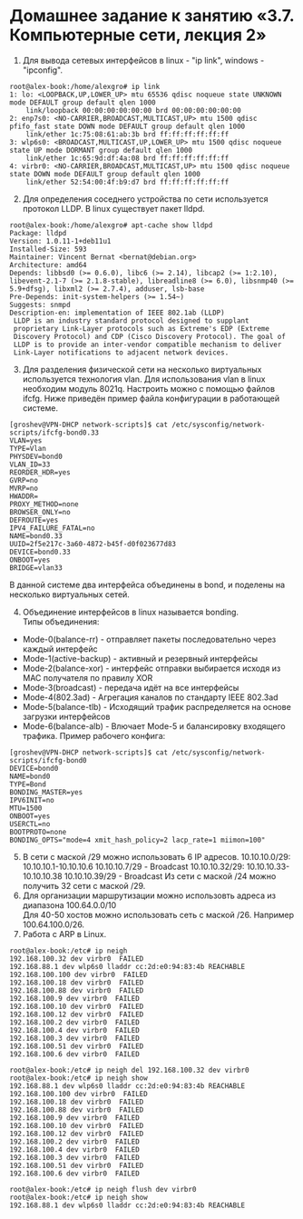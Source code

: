 # Домашнее задание к занятию «3.7. Компьютерные сети, лекция 2»

1. Для вывода сетевых интерфейсов в linux - "ip link", windows - "ipconfig".
```shell
root@alex-book:/home/alexgro# ip link
1: lo: <LOOPBACK,UP,LOWER_UP> mtu 65536 qdisc noqueue state UNKNOWN mode DEFAULT group default qlen 1000
    link/loopback 00:00:00:00:00:00 brd 00:00:00:00:00:00
2: enp7s0: <NO-CARRIER,BROADCAST,MULTICAST,UP> mtu 1500 qdisc pfifo_fast state DOWN mode DEFAULT group default qlen 1000
    link/ether 1c:75:08:61:ab:3b brd ff:ff:ff:ff:ff:ff
3: wlp6s0: <BROADCAST,MULTICAST,UP,LOWER_UP> mtu 1500 qdisc noqueue state UP mode DORMANT group default qlen 1000
    link/ether 1c:65:9d:df:4a:08 brd ff:ff:ff:ff:ff:ff
4: virbr0: <NO-CARRIER,BROADCAST,MULTICAST,UP> mtu 1500 qdisc noqueue state DOWN mode DEFAULT group default qlen 1000
    link/ether 52:54:00:4f:b9:d7 brd ff:ff:ff:ff:ff:ff
```

2. Для определения соседнего устройства по сети используется протокол LLDP. В linux существует пакет lldpd.
```shell
root@alex-book:/home/alexgro# apt-cache show lldpd
Package: lldpd
Version: 1.0.11-1+deb11u1
Installed-Size: 593
Maintainer: Vincent Bernat <bernat@debian.org>
Architecture: amd64
Depends: libbsd0 (>= 0.6.0), libc6 (>= 2.14), libcap2 (>= 1:2.10), libevent-2.1-7 (>= 2.1.8-stable), libreadline8 (>= 6.0), libsnmp40 (>= 5.9+dfsg), libxml2 (>= 2.7.4), adduser, lsb-base
Pre-Depends: init-system-helpers (>= 1.54~)
Suggests: snmpd
Description-en: implementation of IEEE 802.1ab (LLDP)
 LLDP is an industry standard protocol designed to supplant
 proprietary Link-Layer protocols such as Extreme's EDP (Extreme
 Discovery Protocol) and CDP (Cisco Discovery Protocol). The goal of
 LLDP is to provide an inter-vendor compatible mechanism to deliver
 Link-Layer notifications to adjacent network devices.
```

3. Для разделения физической сети на несколько виртуальных используется технология vlan.
Для использования vlan в linux необходим модуль 8021q. Настроить можно с помощью файлов ifcfg.
Ниже приведён пример файла конфигурации в работающей системе.
```shell
[groshev@VPN-DHCP network-scripts]$ cat /etc/sysconfig/network-scripts/ifcfg-bond0.33
VLAN=yes
TYPE=Vlan
PHYSDEV=bond0
VLAN_ID=33
REORDER_HDR=yes
GVRP=no
MVRP=no
HWADDR=
PROXY_METHOD=none
BROWSER_ONLY=no
DEFROUTE=yes
IPV4_FAILURE_FATAL=no
NAME=bond0.33
UUID=2f5e217c-3a60-4872-b45f-d0f023677d83
DEVICE=bond0.33
ONBOOT=yes
BRIDGE=vlan33
```
В данной системе два интерфейса объединены в bond, и поделены на несколько виртуальных сетей.

4. Объединение интерфейсов в linux называется bonding.  
Типы объединения:
- Mode-0(balance-rr) - отправляет пакеты последовательно через каждый интерфейс
- Mode-1(active-backup) - активный и резервный интерфейсы
- Mode-2(balance-xor) - интерфейс отправки выбирается исходя из MAC получателя по правилу XOR
- Mode-3(broadcast) - передача идёт на все интерфейсы
- Mode-4(802.3ad) - Агрегация каналов по стандарту IEEE 802.3ad
- Mode-5(balance-tlb) - Исходящий трафик распределяется на основе загрузки интерфейсов
- Mode-6(balance-alb) - Влючает Mode-5 и балансировку входящего трафика.
Пример рабочего конфига:
```shell
[groshev@VPN-DHCP network-scripts]$ cat /etc/sysconfig/network-scripts/ifcfg-bond0
DEVICE=bond0
NAME=bond0
TYPE=Bond
BONDING_MASTER=yes
IPV6INIT=no
MTU=1500
ONBOOT=yes
USERCTL=no
BOOTPROTO=none
BONDING_OPTS="mode=4 xmit_hash_policy=2 lacp_rate=1 miimon=100"
```
5. В сети с маской /29 можно использовать 6 IP адресов. 
10.10.10.0/29: 
   10.10.10.1-10.10.10.6
   10.10.10.7/29 - Broadcast
10.10.10.32/29: 
   10.10.10.33-10.10.10.38
   10.10.10.39/29 - Broadcast
Из сети с маской /24 можно получить 32 сети с маской /29.
6. Для организации маршрутизации можно использовть адреса из диапазона 100.64.0.0/10  
Для 40-50 хостов можно использовать сеть с маской /26. Например 100.64.100.0/26.
7. Работа с ARP в Linux.
```shell
root@alex-book:/etc# ip neigh
192.168.100.32 dev virbr0  FAILED
192.168.88.1 dev wlp6s0 lladdr cc:2d:e0:94:83:4b REACHABLE
192.168.100.100 dev virbr0  FAILED
192.168.100.18 dev virbr0  FAILED
192.168.100.88 dev virbr0  FAILED
192.168.100.9 dev virbr0  FAILED
192.168.100.10 dev virbr0  FAILED
192.168.100.12 dev virbr0  FAILED
192.168.100.2 dev virbr0  FAILED
192.168.100.4 dev virbr0  FAILED
192.168.100.3 dev virbr0  FAILED
192.168.100.51 dev virbr0  FAILED
192.168.100.6 dev virbr0  FAILED

root@alex-book:/etc# ip neigh del 192.168.100.32 dev virbr0
root@alex-book:/etc# ip neigh show
192.168.88.1 dev wlp6s0 lladdr cc:2d:e0:94:83:4b REACHABLE
192.168.100.100 dev virbr0  FAILED
192.168.100.18 dev virbr0  FAILED
192.168.100.88 dev virbr0  FAILED
192.168.100.9 dev virbr0  FAILED
192.168.100.10 dev virbr0  FAILED
192.168.100.12 dev virbr0  FAILED
192.168.100.2 dev virbr0  FAILED
192.168.100.4 dev virbr0  FAILED
192.168.100.3 dev virbr0  FAILED
192.168.100.51 dev virbr0  FAILED
192.168.100.6 dev virbr0  FAILED

root@alex-book:/etc# ip neigh flush dev virbr0
root@alex-book:/etc# ip neigh show
192.168.88.1 dev wlp6s0 lladdr cc:2d:e0:94:83:4b REACHABLE
```
